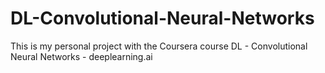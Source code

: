 # DL-Convolutional-Neural-Networks

This is my personal project with the Coursera course DL - Convolutional Neural Networks - deeplearning.ai
